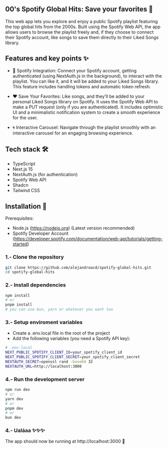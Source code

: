 ## 00's Spotify Global Hits: Save your favorites 🎵
This web app lets you explore and enjoy a public Spotify playlist featuring the top global hits from the 2000s. Built using the Spotify Web API, the app allows users to browse the playlist freely and, if they choose to connect their Spotify account, like songs to save them directly to their Liked Songs library.


## Features and key points ✨

 - 🔗  Spotify Integration: Connect your Spotify account, getting authenticated (using NextAuth.js in the background), to interact with the playlist. You can like it, and it will be added to your Liked Songs library. This feature includes handling tokens and automatic token refresh.

- ❤️ Save Your Favorites:  Like songs, and they’ll be added to your personal Liked Songs library on Spotify. It uses the Spotify Web API to make a PUT request (only if you are authenticated). It includes optimistic UI and a minimalistic notification system to create a smooth experience for the user.

- 🌀 Interactive Carousel: Navigate through the playlist smoothly with an interactive carousel for an engaging browsing experience.

## Tech stack 🛠️ 
- TypeScript
- Next.js 15
- NextAuth.js (for authentication)
- Spotify Web API
- Shadcn
- Tailwind CSS

## Installation 🚀
 Prerequisites: 
 - Node.js (https://nodejs.org) (Latest version recommended)
 - Spotify Developer Account (https://developer.spotify.com/documentation/web-api/tutorials/getting-started)

### 1.- Clone the repository

```bash
git clone https://github.com/alejandroacd/spotify-global-hits.git
cd spotify-global-hits
```


### 2.- Install dependencies

 
```bash
npm install
# or 
pnpm install
# you can use bun, yarn or whatever you want too
```

### 3.- Setup enviroment variables
- Create a .env.local file in the root of the project
- Add the following variables (you need a Spotify API key):

```bash
# .env.local
NEXT_PUBLIC_SPOTIFY_CLIENT_ID=your_spotify_client_id
NEXT_PUBLIC_SPOTIFY_CLIENT_SECRET=your_spotify_client_secret
NEXTAUTH_SECRET=openssl rand -base64 32
NEXTAUTH_URL=http://localhost:3000
```

### 4.- Run the development server

```bash
npm run dev
# or
yarn dev
# or
pnpm dev
# or
bun dev
```

### 4.- Ualáaa ✨✨✨
The app should now be running at http://localhost:3000 🚀
